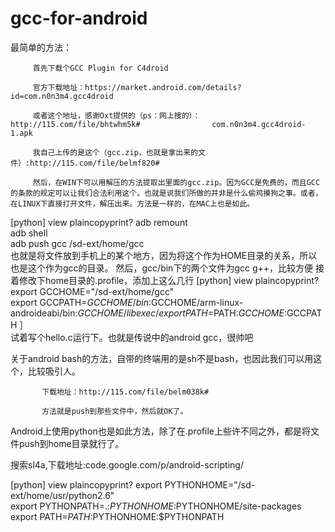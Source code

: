 gcc-for-android
===============
最简单的方法：

         首先下载个GCC Plugin for C4droid

         官方下载地址：https://market.android.com/details?id=com.n0n3m4.gcc4droid

         或者这个地址，感谢Oxt提供的（ps：网上搜的）：http://115.com/file/bhtwhm5k#                com.n0n3m4.gcc4droid-1.apk

         我自己上传的是这个（gcc.zip，也就是拿出来的文件）:http://115.com/file/belmf820#

         然后，在WIN下可以用解压的方法提取出里面的gcc.zip。因为GCC是免费的，而且GCC的条款的规定可以让我们合法利用这个。也就是说我们所做的并非是什么偷鸡摸狗之事。或者，在LINUX下直接打开文件，解压出来。方法是一样的，在MAC上也是如此。

[python] view plaincopyprint?
adb remount  
adb shell  
adb push gcc /sd-ext/home/gcc  
也就是将文件放到手机上的某个地方，因为将这个作为HOME目录的关系，所以也是这个作为gcc的目录。
然后，gcc/bin下的两个文件为gcc g++，比较方便
接着修改下home目录的.profile，添加上这么几行
[python] view plaincopyprint?
export GCCHOME="/sd-ext/home/gcc"                                                 
export GCCPATH=$GCCHOME/bin:$GCCHOME/arm-linux-androideabi/bin:$GCCHOME/libexec/  
export PATH=$PATH:$GCCHOME:$GCCPATH ］  
试着写个hello.c运行下。也就是传说中的android gcc，很帅吧



关于android bash的方法，自带的终端用的是sh不是bash，也因此我们可以用这个，比较吸引人。

           下载地址：http://115.com/file/belm038k#

           方法就是push到那些文件中，然后就OK了。


Android上使用python也是如此方法，除了在.profile上些许不同之外，都是将文件push到home目录就行了。

搜索sl4a,下载地址:code.google.com/p/android-scripting/


[python] view plaincopyprint?
export PYTHONHOME="/sd-ext/home/usr/python2.6"  
export PYTHONPATH=.:$PYTHONHOME:$PYTHONHOME/site-packages  
export PATH=$PATH:$PYTHONHOME:$PYTHONPATH  


